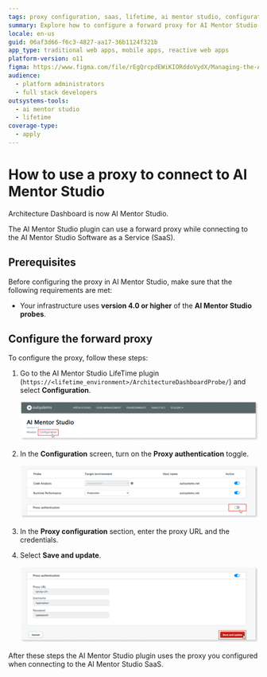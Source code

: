 ```yaml
---
tags: proxy configuration, saas, lifetime, ai mentor studio, configuration procedure
summary: Explore how to configure a forward proxy for AI Mentor Studio in OutSystems 11 (O11).
locale: en-us
guid: 06af3d66-f6c3-4827-aa17-36b1124f321b
app_type: traditional web apps, mobile apps, reactive web apps
platform-version: o11
figma: https://www.figma.com/file/rEgQrcpdEWiKIORddoVydX/Managing-the-Applications-Lifecycle?type=design&node-id=929%3A747&mode=design&t=rzWSTBJIapfhmERp-1
audience:
  - platform administrators
  - full stack developers
outsystems-tools:
  - ai mentor studio
  - lifetime
coverage-type:
  - apply
---
```


# How to use a proxy to connect to AI Mentor Studio

<div class="info" markdown="1">

Architecture Dashboard is now AI Mentor Studio.

</div>

The AI Mentor Studio plugin can use a forward proxy while connecting to the AI Mentor Studio Software as a Service (SaaS).

## Prerequisites

Before configuring the proxy in AI Mentor Studio, make sure that the following requirements are met:

* Your infrastructure uses **version 4.0 or higher** of the **AI Mentor Studio probes**.

## Configure the forward proxy

To configure the proxy, follow these steps:

1. Go to the AI Mentor Studio LifeTime plugin (`https://<lifetime_environment>/ArchitectureDashboardProbe/`) and select **Configuration**.

    ![Screenshot of AI Mentor Studio LifeTime plugin showing where to configure the proxy settings](images/proxy-config-ams.png "AI Mentor Studio Proxy Configuration")

1. In the **Configuration** screen, turn on the **Proxy authentication** toggle.

    ![Image of the Proxy Authentication toggle switch in the AI Mentor Studio Configuration screen](images/proxy-auth-toggle-ams.png "Proxy Authentication Toggle")

1. In the **Proxy configuration** section, enter the proxy URL and the credentials.

1. Select **Save and update**.

    ![Save and Update button in the Proxy Configuration section of AI Mentor Studio](images/proxy-info-ams.png "Save and Update Proxy Settings")

After these steps the AI Mentor Studio plugin uses the proxy you configured when connecting to the AI Mentor Studio SaaS.
